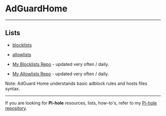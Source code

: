 # AdGuardHome

----

## Lists

* [blocklists](blocklists)

* [allowlists](allowlists)

* [My Blocklists Repo](https://github.com/SystemJargon/blocklists) - updated very often / daily.

* [My Allowlists Repo](https://github.com/SystemJargon/allowlists) - updated very often / daily.



Note: AdGuard Home understands basic adblock rules and hosts files syntax.

----

If you are looking for <b>Pi-hole</b> resources, lists, how-to's, refer to my [Pi-hole repository](https://github.com/SystemJargon/pi-hole).
